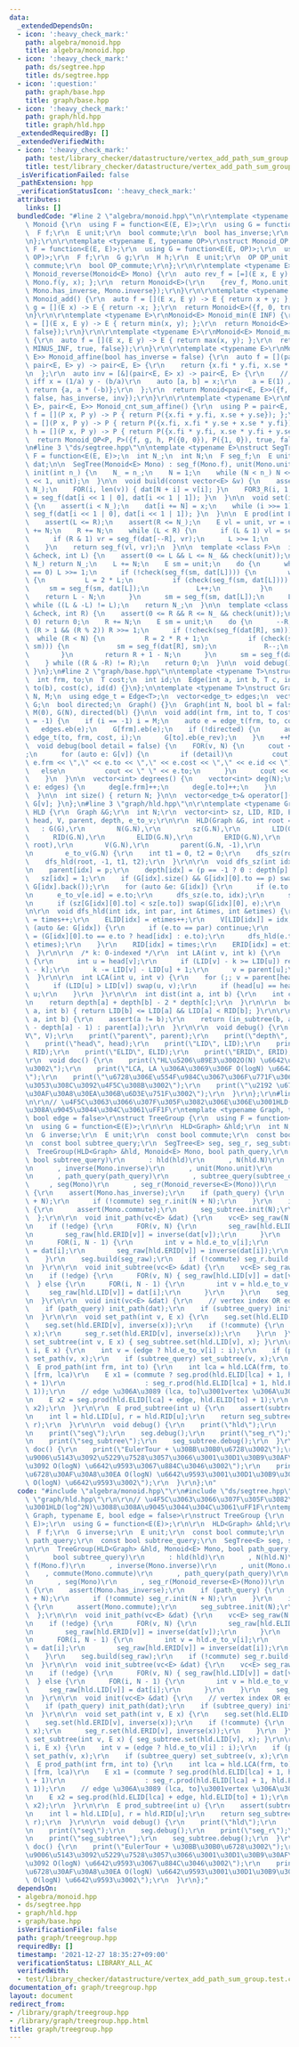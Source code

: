 ```yaml
---
data:
  _extendedDependsOn:
  - icon: ':heavy_check_mark:'
    path: algebra/monoid.hpp
    title: algebra/monoid.hpp
  - icon: ':heavy_check_mark:'
    path: ds/segtree.hpp
    title: ds/segtree.hpp
  - icon: ':question:'
    path: graph/base.hpp
    title: graph/base.hpp
  - icon: ':heavy_check_mark:'
    path: graph/hld.hpp
    title: graph/hld.hpp
  _extendedRequiredBy: []
  _extendedVerifiedWith:
  - icon: ':heavy_check_mark:'
    path: test/library_checker/datastructure/vertex_add_path_sum_group.test.cpp
    title: test/library_checker/datastructure/vertex_add_path_sum_group.test.cpp
  _isVerificationFailed: false
  _pathExtension: hpp
  _verificationStatusIcon: ':heavy_check_mark:'
  attributes:
    links: []
  bundledCode: "#line 2 \"algebra/monoid.hpp\"\n\r\ntemplate <typename E>\r\nstruct\
    \ Monoid {\r\n  using F = function<E(E, E)>;\r\n  using G = function<E(E)>;\r\n\
    \  F f;\r\n  E unit;\r\n  bool commute;\r\n  bool has_inverse;\r\n  G inverse;\r\
    \n};\r\n\r\ntemplate <typename E, typename OP>\r\nstruct Monoid_OP {\r\n  using\
    \ F = function<E(E, E)>;\r\n  using G = function<E(E, OP)>;\r\n  using H = function<OP(OP,\
    \ OP)>;\r\n  F f;\r\n  G g;\r\n  H h;\r\n  E unit;\r\n  OP OP_unit;\r\n  bool\
    \ commute;\r\n  bool OP_commute;\r\n};\r\n\r\ntemplate <typename E>\r\nMonoid<E>\
    \ Monoid_reverse(Monoid<E> Mono) {\r\n  auto rev_f = [=](E x, E y) -> E { return\
    \ Mono.f(y, x); };\r\n  return Monoid<E>(\r\n    {rev_f, Mono.unit, Mono.commute,\
    \ Mono.has_inverse, Mono.inverse});\r\n}\r\n\r\ntemplate <typename E>\r\nMonoid<E>\
    \ Monoid_add() {\r\n  auto f = [](E x, E y) -> E { return x + y; };\r\n  auto\
    \ g = [](E x) -> E { return -x; };\r\n  return Monoid<E>({f, 0, true, true, g});\r\
    \n}\r\n\r\ntemplate <typename E>\r\nMonoid<E> Monoid_min(E INF) {\r\n  auto f\
    \ = [](E x, E y) -> E { return min(x, y); };\r\n  return Monoid<E>({f, INF, true,\
    \ false});\r\n}\r\n\r\ntemplate <typename E>\r\nMonoid<E> Monoid_max(E MINUS_INF)\
    \ {\r\n  auto f = [](E x, E y) -> E { return max(x, y); };\r\n  return Monoid<E>({f,\
    \ MINUS_INF, true, false});\r\n}\r\n\r\ntemplate <typename E>\r\nMonoid<pair<E,\
    \ E>> Monoid_affine(bool has_inverse = false) {\r\n  auto f = [](pair<E, E> x,\
    \ pair<E, E> y) -> pair<E, E> {\r\n    return {x.fi * y.fi, x.se * y.fi + y.se};\r\
    \n  };\r\n  auto inv = [&](pair<E, E> x) -> pair<E, E> {\r\n    // y = ax + b\
    \ iff x = (1/a) y - (b/a)\r\n    auto [a, b] = x;\r\n    a = E(1) / a;\r\n   \
    \ return {a, a * (-b)};\r\n  };\r\n  return Monoid<pair<E, E>>({f, mp(E(1), E(0)),\
    \ false, has_inverse, inv});\r\n}\r\n\r\ntemplate <typename E>\r\nMonoid_OP<pair<E,\
    \ E>, pair<E, E>> Monoid_cnt_sum_affine() {\r\n  using P = pair<E, E>;\r\n  auto\
    \ f = [](P x, P y) -> P { return P({x.fi + y.fi, x.se + y.se}); };\r\n  auto g\
    \ = [](P x, P y) -> P { return P({x.fi, x.fi * y.se + x.se * y.fi}); };\r\n  auto\
    \ h = [](P x, P y) -> P { return P({x.fi * y.fi, x.se * y.fi + y.se}); };\r\n\
    \  return Monoid_OP<P, P>({f, g, h, P({0, 0}), P({1, 0}), true, false});\r\n}\r\
    \n#line 3 \"ds/segtree.hpp\"\n\ntemplate <typename E>\nstruct SegTree {\n  using\
    \ F = function<E(E, E)>;\n  int N_;\n  int N;\n  F seg_f;\n  E unit;\n  vector<E>\
    \ dat;\n\n  SegTree(Monoid<E> Mono) : seg_f(Mono.f), unit(Mono.unit) {}\n\n  void\
    \ init(int n_) {\n    N_ = n_;\n    N = 1;\n    while (N < n_) N <<= 1;\n    dat.assign(N\
    \ << 1, unit);\n  }\n\n  void build(const vector<E> &v) {\n    assert(len(v) ==\
    \ N_);\n    FOR(i, len(v)) { dat[N + i] = v[i]; }\n    FOR3_R(i, 1, N) { dat[i]\
    \ = seg_f(dat[i << 1 | 0], dat[i << 1 | 1]); }\n  }\n\n  void set(int i, E x)\
    \ {\n    assert(i < N_);\n    dat[i += N] = x;\n    while (i >>= 1) { dat[i] =\
    \ seg_f(dat[i << 1 | 0], dat[i << 1 | 1]); }\n  }\n\n  E prod(int L, int R) {\n\
    \    assert(L <= R);\n    assert(R <= N_);\n    E vl = unit, vr = unit;\n    L\
    \ += N;\n    R += N;\n    while (L < R) {\n      if (L & 1) vl = seg_f(vl, dat[L++]);\n\
    \      if (R & 1) vr = seg_f(dat[--R], vr);\n      L >>= 1;\n      R >>= 1;\n\
    \    }\n    return seg_f(vl, vr);\n  }\n\n  template <class F>\n  int max_right(F\
    \ &check, int L) {\n    assert(0 <= L && L <= N_ && check(unit));\n    if (L ==\
    \ N_) return N_;\n    L += N;\n    E sm = unit;\n    do {\n      while (L % 2\
    \ == 0) L >>= 1;\n      if (!check(seg_f(sm, dat[L]))) {\n        while (L < N)\
    \ {\n          L = 2 * L;\n          if (check(seg_f(sm, dat[L]))) {\n       \
    \     sm = seg_f(sm, dat[L]);\n            L++;\n          }\n        }\n    \
    \    return L - N;\n      }\n      sm = seg_f(sm, dat[L]);\n      L++;\n    }\
    \ while ((L & -L) != L);\n    return N_;\n  }\n\n  template <class F>\n  int min_left(F\
    \ &check, int R) {\n    assert(0 <= R && R <= N_ && check(unit));\n    if (R ==\
    \ 0) return 0;\n    R += N;\n    E sm = unit;\n    do {\n      --R;\n      while\
    \ (R > 1 && (R % 2)) R >>= 1;\n      if (!check(seg_f(dat[R], sm))) {\n      \
    \  while (R < N) {\n          R = 2 * R + 1;\n          if (check(seg_f(dat[R],\
    \ sm))) {\n            sm = seg_f(dat[R], sm);\n            R--;\n          }\n\
    \        }\n        return R + 1 - N;\n      }\n      sm = seg_f(dat[R], sm);\n\
    \    } while ((R & -R) != R);\n    return 0;\n  }\n\n  void debug() { print(dat);\
    \ }\n};\n#line 2 \"graph/base.hpp\"\n\ntemplate <typename T>\nstruct Edge {\n\
    \  int frm, to;\n  T cost;\n  int id;\n  Edge(int a, int b, T c, int d) : frm(a),\
    \ to(b), cost(c), id(d) {}\n};\n\ntemplate <typename T>\nstruct Graph {\n  int\
    \ N, M;\n  using edge_t = Edge<T>;\n  vector<edge_t> edges;\n  vector<vector<edge_t>>\
    \ G;\n  bool directed;\n  Graph() {}\n  Graph(int N, bool bl = false) : N(N),\
    \ M(0), G(N), directed(bl) {}\n\n  void add(int frm, int to, T cost = 1, int i\
    \ = -1) {\n    if (i == -1) i = M;\n    auto e = edge_t(frm, to, cost, i);\n \
    \   edges.eb(e);\n    G[frm].eb(e);\n    if (!directed) {\n      auto e_rev =\
    \ edge_t(to, frm, cost, i);\n      G[to].eb(e_rev);\n    }\n    ++M;\n  }\n\n\
    \  void debug(bool detail = false) {\n    FOR(v, N) {\n      cout << v << \" :\"\
    ;\n      for (auto e: G[v]) {\n        if (detail)\n          cout << \" (\" <<\
    \ e.frm << \",\" << e.to << \",\" << e.cost << \",\" << e.id << \")\";\n     \
    \   else\n          cout << \" \" << e.to;\n      }\n      cout << \"\\n\";\n\
    \    }\n  }\n\n  vector<int> degrees() {\n    vector<int> deg(N);\n    for (auto&&\
    \ e: edges) {\n      deg[e.frm]++;\n      deg[e.to]++;\n    }\n    return deg;\n\
    \  }\n\n  int size() { return N; }\n\n  vector<edge_t>& operator[](int v) { return\
    \ G[v]; }\n};\n#line 3 \"graph/hld.hpp\"\n\r\ntemplate <typename Graph>\r\nstruct\
    \ HLD {\r\n  Graph &G;\r\n  int N;\r\n  vector<int> sz, LID, RID, ELID, ERID,\
    \ head, V, parent, depth, e_to_v;\r\n\r\n  HLD(Graph &G, int root = 0)\r\n   \
    \   : G(G),\r\n        N(G.N),\r\n        sz(G.N),\r\n        LID(G.N),\r\n  \
    \      RID(G.N),\r\n        ELID(G.N),\r\n        ERID(G.N),\r\n        head(G.N,\
    \ root),\r\n        V(G.N),\r\n        parent(G.N, -1),\r\n        depth(G.N),\r\
    \n        e_to_v(G.N) {\r\n    int t1 = 0, t2 = 0;\r\n    dfs_sz(root, -1);\r\n\
    \    dfs_hld(root, -1, t1, t2);\r\n  }\r\n\r\n  void dfs_sz(int idx, int p) {\r\
    \n    parent[idx] = p;\r\n    depth[idx] = (p == -1 ? 0 : depth[p] + 1);\r\n \
    \   sz[idx] = 1;\r\n    if (G[idx].size() && G[idx][0].to == p) swap(G[idx][0],\
    \ G[idx].back());\r\n    for (auto &e: G[idx]) {\r\n      if (e.to == p) continue;\r\
    \n      e_to_v[e.id] = e.to;\r\n      dfs_sz(e.to, idx);\r\n      sz[idx] += sz[e.to];\r\
    \n      if (sz[G[idx][0].to] < sz[e.to]) swap(G[idx][0], e);\r\n    }\r\n  }\r\
    \n\r\n  void dfs_hld(int idx, int par, int &times, int &etimes) {\r\n    LID[idx]\
    \ = times++;\r\n    ELID[idx] = etimes++;\r\n    V[LID[idx]] = idx;\r\n    for\
    \ (auto &e: G[idx]) {\r\n      if (e.to == par) continue;\r\n      head[e.to]\
    \ = (G[idx][0].to == e.to ? head[idx] : e.to);\r\n      dfs_hld(e.to, idx, times,\
    \ etimes);\r\n    }\r\n    RID[idx] = times;\r\n    ERID[idx] = etimes++;\r\n\
    \  }\r\n\r\n  /* k: 0-indexed */\r\n  int LA(int v, int k) {\r\n    while (1)\
    \ {\r\n      int u = head[v];\r\n      if (LID[v] - k >= LID[u]) return V[LID[v]\
    \ - k];\r\n      k -= LID[v] - LID[u] + 1;\r\n      v = parent[u];\r\n    }\r\n\
    \  }\r\n\r\n  int LCA(int u, int v) {\r\n    for (;; v = parent[head[v]]) {\r\n\
    \      if (LID[u] > LID[v]) swap(u, v);\r\n      if (head[u] == head[v]) return\
    \ u;\r\n    }\r\n  }\r\n\r\n  int dist(int a, int b) {\r\n    int c = LCA(a, b);\r\
    \n    return depth[a] + depth[b] - 2 * depth[c];\r\n  }\r\n\r\n  bool in_subtree(int\
    \ a, int b) { return LID[b] <= LID[a] && LID[a] < RID[b]; }\r\n\r\n  int move(int\
    \ a, int b) {\r\n    assert(a != b);\r\n    return (in_subtree(b, a) ? LA(b, depth[b]\
    \ - depth[a] - 1) : parent[a]);\r\n  }\r\n\r\n  void debug() {\r\n    print(\"\
    V\", V);\r\n    print(\"parent\", parent);\r\n    print(\"depth\", depth);\r\n\
    \    print(\"head\", head);\r\n    print(\"LID\", LID);\r\n    print(\"RID\",\
    \ RID);\r\n    print(\"ELID\", ELID);\r\n    print(\"ERID\", ERID);\r\n  }\r\n\
    \r\n  void doc() {\r\n    print(\"HL\u5206\u89E3\u3002O(N) \u6642\u9593\u69CB\u7BC9\
    \u3002\");\r\n    print(\"LCA, LA \u306A\u3069\u306F O(logN) \u6642\u9593\u3002\
    \");\r\n    print(\"\u6728\u306E\u554F\u984C\u3067\u306F\u771F\u3063\u5148\u306B\
    \u3053\u308C\u3092\u4F5C\u308B\u3002\");\r\n    print(\"\u2192 \u6728DP\u3084\u6728\
    \u30AF\u30A8\u30EA\u306B\u6D3E\u751F\u3002\");\r\n  }\r\n};\r\n#line 4 \"graph/treegroup.hpp\"\
    \n\r\n// \u4F5C\u3063\u3066\u307F\u305F\u3082\u306E\u306E\u3001HLD(log^2N)\u3088\
    \u308A\u9045\u3044\u304C\u3061\uFF1F\r\ntemplate <typename Graph, typename E,\
    \ bool edge = false>\r\nstruct TreeGroup {\r\n  using F = function<E(E, E)>;\r\
    \n  using G = function<E(E)>;\r\n\r\n  HLD<Graph> &hld;\r\n  int N;\r\n  F f;\r\
    \n  G inverse;\r\n  E unit;\r\n  const bool commute;\r\n  const bool path_query;\r\
    \n  const bool subtree_query;\r\n  SegTree<E> seg, seg_r, seg_subtree;\r\n\r\n\
    \  TreeGroup(HLD<Graph> &hld, Monoid<E> Mono, bool path_query,\r\n           \
    \ bool subtree_query)\r\n      : hld(hld)\r\n      , N(hld.N)\r\n      , f(Mono.f)\r\
    \n      , inverse(Mono.inverse)\r\n      , unit(Mono.unit)\r\n      , commute(Mono.commute)\r\
    \n      , path_query(path_query)\r\n      , subtree_query(subtree_query)\r\n \
    \     , seg(Mono)\r\n      , seg_r(Monoid_reverse<E>(Mono))\r\n      , seg_subtree(Mono)\
    \ {\r\n    assert(Mono.has_inverse);\r\n    if (path_query) {\r\n      seg.init(N\
    \ + N);\r\n      if (!commute) seg_r.init(N + N);\r\n    }\r\n    if (subtree_query)\
    \ {\r\n      assert(Mono.commute);\r\n      seg_subtree.init(N);\r\n    }\r\n\
    \  };\r\n\r\n  void init_path(vc<E> &dat) {\r\n    vc<E> seg_raw(N + N, unit);\r\
    \n    if (!edge) {\r\n      FOR(v, N) {\r\n        seg_raw[hld.ELID[v]] = dat[v];\r\
    \n        seg_raw[hld.ERID[v]] = inverse(dat[v]);\r\n      }\r\n    } else {\r\
    \n      FOR(i, N - 1) {\r\n        int v = hld.e_to_v[i];\r\n        seg_raw[hld.ELID[v]]\
    \ = dat[i];\r\n        seg_raw[hld.ERID[v]] = inverse(dat[i]);\r\n      }\r\n\
    \    }\r\n    seg.build(seg_raw);\r\n    if (!commute) seg_r.build(seg_raw);\r\
    \n  }\r\n\r\n  void init_subtree(vc<E> &dat) {\r\n    vc<E> seg_raw(N, unit);\r\
    \n    if (!edge) {\r\n      FOR(v, N) { seg_raw[hld.LID[v]] = dat[v]; }\r\n  \
    \  } else {\r\n      FOR(i, N - 1) {\r\n        int v = hld.e_to_v[i];\r\n   \
    \     seg_raw[hld.LID[v]] = dat[i];\r\n      }\r\n    }\r\n    seg_subtree.build(seg_raw);\r\
    \n  }\r\n\r\n  void init(vc<E> &dat) {\r\n    // vertex index OR edge index\r\n\
    \    if (path_query) init_path(dat);\r\n    if (subtree_query) init_subtree(dat);\r\
    \n  }\r\n\r\n  void set_path(int v, E x) {\r\n    seg.set(hld.ELID[v], x);\r\n\
    \    seg.set(hld.ERID[v], inverse(x));\r\n    if (!commute) {\r\n      seg_r.set(hld.ELID[v],\
    \ x);\r\n      seg_r.set(hld.ERID[v], inverse(x));\r\n    }\r\n  }\r\n\r\n  void\
    \ set_subtree(int v, E x) { seg_subtree.set(hld.LID[v], x); }\r\n\r\n  void set(int\
    \ i, E x) {\r\n    int v = (edge ? hld.e_to_v[i] : i);\r\n    if (path_query)\
    \ set_path(v, x);\r\n    if (subtree_query) set_subtree(v, x);\r\n  }\r\n\r\n\
    \  E prod_path(int frm, int to) {\r\n    int lca = hld.LCA(frm, to);\r\n    //\
    \ [frm, lca)\r\n    E x1 = (commute ? seg.prod(hld.ELID[lca] + 1, hld.ELID[frm]\
    \ + 1)\r\n                    : seg_r.prod(hld.ELID[lca] + 1, hld.ELID[frm] +\
    \ 1));\r\n    // edge \u306A\u3089 (lca, to]\u3001vertex \u306A\u3089 [lca, to]\r\
    \n    E x2 = seg.prod(hld.ELID[lca] + edge, hld.ELID[to] + 1);\r\n    return f(x1,\
    \ x2);\r\n  }\r\n\r\n  E prod_subtree(int u) {\r\n    assert(subtree_query);\r\
    \n    int l = hld.LID[u], r = hld.RID[u];\r\n    return seg_subtree.prod(l + edge,\
    \ r);\r\n  }\r\n\r\n  void debug() {\r\n    print(\"hld\");\r\n    hld.debug();\r\
    \n    print(\"seg\");\r\n    seg.debug();\r\n    print(\"seg_r\");\r\n    seg_r.debug();\r\
    \n    print(\"seg_subtree\");\r\n    seg_subtree.debug();\r\n  }\r\n\r\n  void\
    \ doc() {\r\n    print(\"EulerTour + \u30BB\u30B0\u6728\u3002\");\r\n    print(\"\
    \u9006\u5143\u3092\u5229\u7528\u3057\u3066\u3001\u30D1\u30B9\u30AF\u30A8\u30EA\
    \u3092 O(logN) \u6642\u9593\u3067\u884C\u3046\u3002\");\r\n    print(\"\u90E8\u5206\
    \u6728\u30AF\u30A8\u30EA O(logN) \u6642\u9593\u3001\u30D1\u30B9\u30AF\u30A8\u30EA\
    \ O(logN) \u6642\u9593\u3002\");\r\n  }\r\n};\n"
  code: "#include \"algebra/monoid.hpp\"\r\n#include \"ds/segtree.hpp\"\r\n#include\
    \ \"graph/hld.hpp\"\r\n\r\n// \u4F5C\u3063\u3066\u307F\u305F\u3082\u306E\u306E\
    \u3001HLD(log^2N)\u3088\u308A\u9045\u3044\u304C\u3061\uFF1F\r\ntemplate <typename\
    \ Graph, typename E, bool edge = false>\r\nstruct TreeGroup {\r\n  using F = function<E(E,\
    \ E)>;\r\n  using G = function<E(E)>;\r\n\r\n  HLD<Graph> &hld;\r\n  int N;\r\n\
    \  F f;\r\n  G inverse;\r\n  E unit;\r\n  const bool commute;\r\n  const bool\
    \ path_query;\r\n  const bool subtree_query;\r\n  SegTree<E> seg, seg_r, seg_subtree;\r\
    \n\r\n  TreeGroup(HLD<Graph> &hld, Monoid<E> Mono, bool path_query,\r\n      \
    \      bool subtree_query)\r\n      : hld(hld)\r\n      , N(hld.N)\r\n      ,\
    \ f(Mono.f)\r\n      , inverse(Mono.inverse)\r\n      , unit(Mono.unit)\r\n  \
    \    , commute(Mono.commute)\r\n      , path_query(path_query)\r\n      , subtree_query(subtree_query)\r\
    \n      , seg(Mono)\r\n      , seg_r(Monoid_reverse<E>(Mono))\r\n      , seg_subtree(Mono)\
    \ {\r\n    assert(Mono.has_inverse);\r\n    if (path_query) {\r\n      seg.init(N\
    \ + N);\r\n      if (!commute) seg_r.init(N + N);\r\n    }\r\n    if (subtree_query)\
    \ {\r\n      assert(Mono.commute);\r\n      seg_subtree.init(N);\r\n    }\r\n\
    \  };\r\n\r\n  void init_path(vc<E> &dat) {\r\n    vc<E> seg_raw(N + N, unit);\r\
    \n    if (!edge) {\r\n      FOR(v, N) {\r\n        seg_raw[hld.ELID[v]] = dat[v];\r\
    \n        seg_raw[hld.ERID[v]] = inverse(dat[v]);\r\n      }\r\n    } else {\r\
    \n      FOR(i, N - 1) {\r\n        int v = hld.e_to_v[i];\r\n        seg_raw[hld.ELID[v]]\
    \ = dat[i];\r\n        seg_raw[hld.ERID[v]] = inverse(dat[i]);\r\n      }\r\n\
    \    }\r\n    seg.build(seg_raw);\r\n    if (!commute) seg_r.build(seg_raw);\r\
    \n  }\r\n\r\n  void init_subtree(vc<E> &dat) {\r\n    vc<E> seg_raw(N, unit);\r\
    \n    if (!edge) {\r\n      FOR(v, N) { seg_raw[hld.LID[v]] = dat[v]; }\r\n  \
    \  } else {\r\n      FOR(i, N - 1) {\r\n        int v = hld.e_to_v[i];\r\n   \
    \     seg_raw[hld.LID[v]] = dat[i];\r\n      }\r\n    }\r\n    seg_subtree.build(seg_raw);\r\
    \n  }\r\n\r\n  void init(vc<E> &dat) {\r\n    // vertex index OR edge index\r\n\
    \    if (path_query) init_path(dat);\r\n    if (subtree_query) init_subtree(dat);\r\
    \n  }\r\n\r\n  void set_path(int v, E x) {\r\n    seg.set(hld.ELID[v], x);\r\n\
    \    seg.set(hld.ERID[v], inverse(x));\r\n    if (!commute) {\r\n      seg_r.set(hld.ELID[v],\
    \ x);\r\n      seg_r.set(hld.ERID[v], inverse(x));\r\n    }\r\n  }\r\n\r\n  void\
    \ set_subtree(int v, E x) { seg_subtree.set(hld.LID[v], x); }\r\n\r\n  void set(int\
    \ i, E x) {\r\n    int v = (edge ? hld.e_to_v[i] : i);\r\n    if (path_query)\
    \ set_path(v, x);\r\n    if (subtree_query) set_subtree(v, x);\r\n  }\r\n\r\n\
    \  E prod_path(int frm, int to) {\r\n    int lca = hld.LCA(frm, to);\r\n    //\
    \ [frm, lca)\r\n    E x1 = (commute ? seg.prod(hld.ELID[lca] + 1, hld.ELID[frm]\
    \ + 1)\r\n                    : seg_r.prod(hld.ELID[lca] + 1, hld.ELID[frm] +\
    \ 1));\r\n    // edge \u306A\u3089 (lca, to]\u3001vertex \u306A\u3089 [lca, to]\r\
    \n    E x2 = seg.prod(hld.ELID[lca] + edge, hld.ELID[to] + 1);\r\n    return f(x1,\
    \ x2);\r\n  }\r\n\r\n  E prod_subtree(int u) {\r\n    assert(subtree_query);\r\
    \n    int l = hld.LID[u], r = hld.RID[u];\r\n    return seg_subtree.prod(l + edge,\
    \ r);\r\n  }\r\n\r\n  void debug() {\r\n    print(\"hld\");\r\n    hld.debug();\r\
    \n    print(\"seg\");\r\n    seg.debug();\r\n    print(\"seg_r\");\r\n    seg_r.debug();\r\
    \n    print(\"seg_subtree\");\r\n    seg_subtree.debug();\r\n  }\r\n\r\n  void\
    \ doc() {\r\n    print(\"EulerTour + \u30BB\u30B0\u6728\u3002\");\r\n    print(\"\
    \u9006\u5143\u3092\u5229\u7528\u3057\u3066\u3001\u30D1\u30B9\u30AF\u30A8\u30EA\
    \u3092 O(logN) \u6642\u9593\u3067\u884C\u3046\u3002\");\r\n    print(\"\u90E8\u5206\
    \u6728\u30AF\u30A8\u30EA O(logN) \u6642\u9593\u3001\u30D1\u30B9\u30AF\u30A8\u30EA\
    \ O(logN) \u6642\u9593\u3002\");\r\n  }\r\n};"
  dependsOn:
  - algebra/monoid.hpp
  - ds/segtree.hpp
  - graph/hld.hpp
  - graph/base.hpp
  isVerificationFile: false
  path: graph/treegroup.hpp
  requiredBy: []
  timestamp: '2021-12-27 18:35:27+09:00'
  verificationStatus: LIBRARY_ALL_AC
  verifiedWith:
  - test/library_checker/datastructure/vertex_add_path_sum_group.test.cpp
documentation_of: graph/treegroup.hpp
layout: document
redirect_from:
- /library/graph/treegroup.hpp
- /library/graph/treegroup.hpp.html
title: graph/treegroup.hpp
---
```

